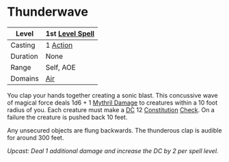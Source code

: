 # Thunderwave

| Level    | 1st [Level Spell](../../../Spell%20Level.md)        |
| -------- | --------------------------------------------------- |
| Casting  | 1 [Action](../../../../Game%20Procedures/Action.md) |
| Duration | None                                                |
| Range    | Self, AOE                                           |
| Domains  | [Air](../../../Spell%20Domains/Air.md)              |

You clap your hands together creating a sonic blast. This concussive wave of magical force deals 1d6 + 1 [Mythril Damage](../../../../Damage%20Types/Mythril%20Damage.md) to creatures within a 10 foot radius of you. Each creature must make a [DC](../../../../Game%20Procedures/DC.md) 12 [Constitution](../../../../Player%20Characters/Chosen%20Statistics/Constitution.md) [Check](../../../../Game%20Procedures/Check.md). On a failure the creature is pushed back 10 feet.

Any unsecured objects are flung backwards. The thunderous clap is audible for around 300 feet.

*Upcast: Deal 1 additional damage and increase the DC by 2 per spell level.*